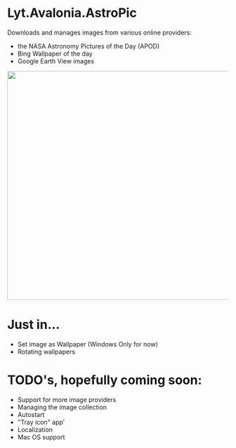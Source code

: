 # Lyt.Avalonia.AstroPic
Downloads and manages images from various online providers: 

- the NASA Astronomy Pictures of the Day (APOD) 
- Bing Wallpaper of the day 
- Google Earth View images

<p align="left"><img src="AstroPicScreenshot.png" height="520"/>

# Just in...

- Set image as Wallpaper (Windows Only for now)
- Rotating wallpapers

# TODO's, hopefully coming soon: 

- Support for more image providers 
- Managing the image collection 
- Autostart 
- "Tray icon" app'
- Localization
- Mac OS support
